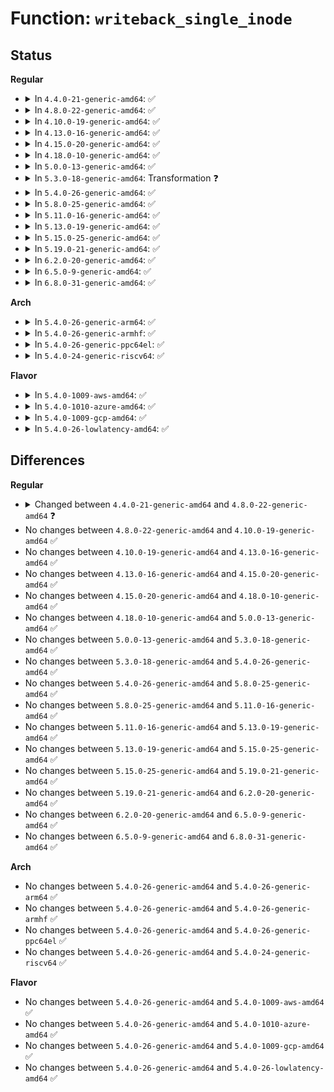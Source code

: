# Function: <code>writeback_single_inode</code>

## Status
<b>Regular</b>
<ul>
<li>
<details>
<summary>In <code>4.4.0-21-generic-amd64</code>: ✅</summary>

```c
int writeback_single_inode(struct inode * inode, struct bdi_writeback * wb, struct writeback_control * wbc)
```

```json
{
  "name": "writeback_single_inode",
  "collision_type": "Unique Static",
  "inline_type": "No",
  "funcs": [
    {
      "addr": 18446744071581188128,
      "name": "writeback_single_inode",
      "external": false,
      "loc": "fs/fs-writeback.c:1343",
      "file": "fs/fs-writeback.c",
      "inline": "seen, unknown",
      "caller_inline": [],
      "caller_func": [
        "fs/fs-writeback.c:write_inode_now",
        "fs/fs-writeback.c:sync_inode"
      ]
    }
  ],
  "symbols": [
    {
      "addr": 18446744071581188128,
      "name": "writeback_single_inode",
      "section": ".text",
      "bind": "STB_LOCAL",
      "size": 405
    }
  ]
}
```
</details>
</li>
<li>
<details>
<summary>In <code>4.8.0-22-generic-amd64</code>: ✅</summary>

```c
int writeback_single_inode(struct inode * inode, struct writeback_control * wbc)
```

```json
{
  "name": "writeback_single_inode",
  "collision_type": "Unique Static",
  "inline_type": "No",
  "funcs": [
    {
      "addr": 18446744071581351744,
      "name": "writeback_single_inode",
      "external": false,
      "loc": "fs/fs-writeback.c:1380",
      "file": "fs/fs-writeback.c",
      "inline": "seen, unknown",
      "caller_inline": [],
      "caller_func": [
        "fs/fs-writeback.c:sync_inode_metadata",
        "fs/fs-writeback.c:write_inode_now"
      ]
    }
  ],
  "symbols": [
    {
      "addr": 18446744071581351744,
      "name": "writeback_single_inode",
      "section": ".text",
      "bind": "STB_LOCAL",
      "size": 400
    }
  ]
}
```
</details>
</li>
<li>
<details>
<summary>In <code>4.10.0-19-generic-amd64</code>: ✅</summary>

```c
int writeback_single_inode(struct inode * inode, struct writeback_control * wbc)
```

```json
{
  "name": "writeback_single_inode",
  "collision_type": "Unique Static",
  "inline_type": "No",
  "funcs": [
    {
      "addr": 18446744071581430656,
      "name": "writeback_single_inode",
      "external": false,
      "loc": "fs/fs-writeback.c:1380",
      "file": "fs/fs-writeback.c",
      "inline": "seen, unknown",
      "caller_inline": [],
      "caller_func": [
        "fs/fs-writeback.c:sync_inode_metadata",
        "fs/fs-writeback.c:write_inode_now"
      ]
    }
  ],
  "symbols": [
    {
      "addr": 18446744071581430656,
      "name": "writeback_single_inode",
      "section": ".text",
      "bind": "STB_LOCAL",
      "size": 400
    }
  ]
}
```
</details>
</li>
<li>
<details>
<summary>In <code>4.13.0-16-generic-amd64</code>: ✅</summary>

```c
int writeback_single_inode(struct inode * inode, struct writeback_control * wbc)
```

```json
{
  "name": "writeback_single_inode",
  "collision_type": "Unique Static",
  "inline_type": "No",
  "funcs": [
    {
      "addr": 18446744071581484896,
      "name": "writeback_single_inode",
      "external": false,
      "loc": "fs/fs-writeback.c:1394",
      "file": "fs/fs-writeback.c",
      "inline": "seen, unknown",
      "caller_inline": [],
      "caller_func": [
        "fs/fs-writeback.c:sync_inode_metadata",
        "fs/fs-writeback.c:write_inode_now"
      ]
    }
  ],
  "symbols": [
    {
      "addr": 18446744071581484896,
      "name": "writeback_single_inode",
      "section": ".text",
      "bind": "STB_LOCAL",
      "size": 329
    }
  ]
}
```
</details>
</li>
<li>
<details>
<summary>In <code>4.15.0-20-generic-amd64</code>: ✅</summary>

```c
int writeback_single_inode(struct inode * inode, struct writeback_control * wbc)
```

```json
{
  "name": "writeback_single_inode",
  "collision_type": "Unique Static",
  "inline_type": "No",
  "funcs": [
    {
      "addr": 18446744071581627072,
      "name": "writeback_single_inode",
      "external": false,
      "loc": "fs/fs-writeback.c:1397",
      "file": "fs/fs-writeback.c",
      "inline": "seen, unknown",
      "caller_inline": [],
      "caller_func": [
        "fs/fs-writeback.c:sync_inode_metadata",
        "fs/fs-writeback.c:write_inode_now"
      ]
    }
  ],
  "symbols": [
    {
      "addr": 18446744071581627072,
      "name": "writeback_single_inode",
      "section": ".text",
      "bind": "STB_LOCAL",
      "size": 298
    }
  ]
}
```
</details>
</li>
<li>
<details>
<summary>In <code>4.18.0-10-generic-amd64</code>: ✅</summary>

```c
int writeback_single_inode(struct inode * inode, struct writeback_control * wbc)
```

```json
{
  "name": "writeback_single_inode",
  "collision_type": "Unique Static",
  "inline_type": "No",
  "funcs": [
    {
      "addr": 18446744071581785728,
      "name": "writeback_single_inode",
      "external": false,
      "loc": "fs/fs-writeback.c:1398",
      "file": "fs/fs-writeback.c",
      "inline": "seen, unknown",
      "caller_inline": [],
      "caller_func": [
        "fs/fs-writeback.c:sync_inode_metadata",
        "fs/fs-writeback.c:write_inode_now"
      ]
    }
  ],
  "symbols": [
    {
      "addr": 18446744071581785728,
      "name": "writeback_single_inode",
      "section": ".text",
      "bind": "STB_LOCAL",
      "size": 298
    }
  ]
}
```
</details>
</li>
<li>
<details>
<summary>In <code>5.0.0-13-generic-amd64</code>: ✅</summary>

```c
int writeback_single_inode(struct inode * inode, struct writeback_control * wbc)
```

```json
{
  "name": "writeback_single_inode",
  "collision_type": "Unique Static",
  "inline_type": "No",
  "funcs": [
    {
      "addr": 18446744071581872528,
      "name": "writeback_single_inode",
      "external": false,
      "loc": "fs/fs-writeback.c:1424",
      "file": "fs/fs-writeback.c",
      "inline": "seen, unknown",
      "caller_inline": [],
      "caller_func": [
        "fs/fs-writeback.c:sync_inode_metadata",
        "fs/fs-writeback.c:write_inode_now"
      ]
    }
  ],
  "symbols": [
    {
      "addr": 18446744071581872528,
      "name": "writeback_single_inode",
      "section": ".text",
      "bind": "STB_LOCAL",
      "size": 288
    }
  ]
}
```
</details>
</li>
<li>
<details>
<summary>In <code>5.3.0-18-generic-amd64</code>: Transformation ❓</summary>

```c
int writeback_single_inode(struct inode * inode, struct writeback_control * wbc)
```

```json
{
  "name": "writeback_single_inode",
  "collision_type": "Unique Static",
  "inline_type": "No",
  "funcs": [
    {
      "addr": 0,
      "name": "writeback_single_inode",
      "external": false,
      "loc": "fs/fs-writeback.c:1439",
      "file": "fs/fs-writeback.c",
      "inline": "seen, unknown",
      "caller_inline": [],
      "caller_func": [
        "fs/fs-writeback.c:sync_inode_metadata",
        "fs/fs-writeback.c:write_inode_now"
      ]
    }
  ],
  "symbols": [
    {
      "addr": 18446744071581994848,
      "name": "writeback_single_inode",
      "section": ".text",
      "bind": "STB_LOCAL",
      "size": 290
    },
    {
      "addr": 18446744071582000222,
      "name": "writeback_single_inode.cold",
      "section": ".text",
      "bind": "STB_LOCAL",
      "size": 81
    }
  ]
}
```
</details>
</li>
<li>
<details>
<summary>In <code>5.4.0-26-generic-amd64</code>: ✅</summary>

```c
int writeback_single_inode(struct inode * inode, struct writeback_control * wbc)
```

```json
{
  "name": "writeback_single_inode",
  "collision_type": "Unique Static",
  "inline_type": "No",
  "funcs": [
    {
      "addr": 18446744071582070336,
      "name": "writeback_single_inode",
      "external": false,
      "loc": "fs/fs-writeback.c:1527",
      "file": "fs/fs-writeback.c",
      "inline": "seen, unknown",
      "caller_inline": [],
      "caller_func": [
        "fs/fs-writeback.c:sync_inode_metadata",
        "fs/fs-writeback.c:write_inode_now"
      ]
    }
  ],
  "symbols": [
    {
      "addr": 18446744071582070336,
      "name": "writeback_single_inode",
      "section": ".text",
      "bind": "STB_LOCAL",
      "size": 297
    }
  ]
}
```
</details>
</li>
<li>
<details>
<summary>In <code>5.8.0-25-generic-amd64</code>: ✅</summary>

```c
int writeback_single_inode(struct inode * inode, struct writeback_control * wbc)
```

```json
{
  "name": "writeback_single_inode",
  "collision_type": "Unique Static",
  "inline_type": "No",
  "funcs": [
    {
      "addr": 18446744071582306016,
      "name": "writeback_single_inode",
      "external": false,
      "loc": "fs/fs-writeback.c:1538",
      "file": "fs/fs-writeback.c",
      "inline": "seen, unknown",
      "caller_inline": [],
      "caller_func": [
        "fs/fs-writeback.c:sync_inode_metadata",
        "fs/fs-writeback.c:write_inode_now"
      ]
    }
  ],
  "symbols": [
    {
      "addr": 18446744071582306016,
      "name": "writeback_single_inode",
      "section": ".text",
      "bind": "STB_LOCAL",
      "size": 322
    }
  ]
}
```
</details>
</li>
<li>
<details>
<summary>In <code>5.11.0-16-generic-amd64</code>: ✅</summary>

```c
int writeback_single_inode(struct inode * inode, struct writeback_control * wbc)
```

```json
{
  "name": "writeback_single_inode",
  "collision_type": "Unique Static",
  "inline_type": "No",
  "funcs": [
    {
      "addr": 18446744071582359008,
      "name": "writeback_single_inode",
      "external": false,
      "loc": "fs/fs-writeback.c:1534",
      "file": "fs/fs-writeback.c",
      "inline": "seen, unknown",
      "caller_inline": [],
      "caller_func": [
        "fs/fs-writeback.c:sync_inode_metadata",
        "fs/fs-writeback.c:write_inode_now"
      ]
    }
  ],
  "symbols": [
    {
      "addr": 18446744071582359008,
      "name": "writeback_single_inode",
      "section": ".text",
      "bind": "STB_LOCAL",
      "size": 322
    }
  ]
}
```
</details>
</li>
<li>
<details>
<summary>In <code>5.13.0-19-generic-amd64</code>: ✅</summary>

```c
int writeback_single_inode(struct inode * inode, struct writeback_control * wbc)
```

```json
{
  "name": "writeback_single_inode",
  "collision_type": "Unique Static",
  "inline_type": "No",
  "funcs": [
    {
      "addr": 18446744071582386768,
      "name": "writeback_single_inode",
      "external": false,
      "loc": "fs/fs-writeback.c:1548",
      "file": "fs/fs-writeback.c",
      "inline": "seen, unknown",
      "caller_inline": [],
      "caller_func": [
        "fs/fs-writeback.c:sync_inode_metadata",
        "fs/fs-writeback.c:write_inode_now"
      ]
    }
  ],
  "symbols": [
    {
      "addr": 18446744071582386768,
      "name": "writeback_single_inode",
      "section": ".text",
      "bind": "STB_LOCAL",
      "size": 322
    }
  ]
}
```
</details>
</li>
<li>
<details>
<summary>In <code>5.15.0-25-generic-amd64</code>: ✅</summary>

```c
int writeback_single_inode(struct inode * inode, struct writeback_control * wbc)
```

```json
{
  "name": "writeback_single_inode",
  "collision_type": "Unique Static",
  "inline_type": "No",
  "funcs": [
    {
      "addr": 18446744071582707904,
      "name": "writeback_single_inode",
      "external": false,
      "loc": "fs/fs-writeback.c:1691",
      "file": "fs/fs-writeback.c",
      "inline": "seen, unknown",
      "caller_inline": [],
      "caller_func": [
        "fs/fs-writeback.c:sync_inode_metadata",
        "fs/fs-writeback.c:write_inode_now"
      ]
    }
  ],
  "symbols": [
    {
      "addr": 18446744071582707904,
      "name": "writeback_single_inode",
      "section": ".text",
      "bind": "STB_LOCAL",
      "size": 322
    }
  ]
}
```
</details>
</li>
<li>
<details>
<summary>In <code>5.19.0-21-generic-amd64</code>: ✅</summary>

```c
int writeback_single_inode(struct inode * inode, struct writeback_control * wbc)
```

```json
{
  "name": "writeback_single_inode",
  "collision_type": "Unique Static",
  "inline_type": "No",
  "funcs": [
    {
      "addr": 18446744071583251344,
      "name": "writeback_single_inode",
      "external": false,
      "loc": "fs/fs-writeback.c:1670",
      "file": "fs/fs-writeback.c",
      "inline": "seen, unknown",
      "caller_inline": [],
      "caller_func": [
        "fs/fs-writeback.c:sync_inode_metadata",
        "fs/fs-writeback.c:write_inode_now"
      ]
    }
  ],
  "symbols": [
    {
      "addr": 18446744071583251344,
      "name": "writeback_single_inode",
      "section": ".text",
      "bind": "STB_LOCAL",
      "size": 353
    }
  ]
}
```
</details>
</li>
<li>
<details>
<summary>In <code>6.2.0-20-generic-amd64</code>: ✅</summary>

```c
int writeback_single_inode(struct inode * inode, struct writeback_control * wbc)
```

```json
{
  "name": "writeback_single_inode",
  "collision_type": "Unique Static",
  "inline_type": "No",
  "funcs": [
    {
      "addr": 18446744071583832816,
      "name": "writeback_single_inode",
      "external": false,
      "loc": "fs/fs-writeback.c:1681",
      "file": "fs/fs-writeback.c",
      "inline": "seen, unknown",
      "caller_inline": [],
      "caller_func": [
        "fs/fs-writeback.c:sync_inode_metadata",
        "fs/fs-writeback.c:write_inode_now"
      ]
    }
  ],
  "symbols": [
    {
      "addr": 18446744071583832816,
      "name": "writeback_single_inode",
      "section": ".text",
      "bind": "STB_LOCAL",
      "size": 391
    }
  ]
}
```
</details>
</li>
<li>
<details>
<summary>In <code>6.5.0-9-generic-amd64</code>: ✅</summary>

```c
int writeback_single_inode(struct inode * inode, struct writeback_control * wbc)
```

```json
{
  "name": "writeback_single_inode",
  "collision_type": "Unique Static",
  "inline_type": "No",
  "funcs": [
    {
      "addr": 18446744071584050816,
      "name": "writeback_single_inode",
      "external": false,
      "loc": "fs/fs-writeback.c:1686",
      "file": "fs/fs-writeback.c",
      "inline": "seen, unknown",
      "caller_inline": [],
      "caller_func": [
        "fs/fs-writeback.c:sync_inode_metadata",
        "fs/fs-writeback.c:write_inode_now"
      ]
    }
  ],
  "symbols": [
    {
      "addr": 18446744071584050816,
      "name": "writeback_single_inode",
      "section": ".text",
      "bind": "STB_LOCAL",
      "size": 391
    }
  ]
}
```
</details>
</li>
<li>
<details>
<summary>In <code>6.8.0-31-generic-amd64</code>: ✅</summary>

```c
int writeback_single_inode(struct inode * inode, struct writeback_control * wbc)
```

```json
{
  "name": "writeback_single_inode",
  "collision_type": "Unique Static",
  "inline_type": "No",
  "funcs": [
    {
      "addr": 18446744071584265664,
      "name": "writeback_single_inode",
      "external": false,
      "loc": "fs/fs-writeback.c:1708",
      "file": "fs/fs-writeback.c",
      "inline": "seen, unknown",
      "caller_inline": [],
      "caller_func": [
        "fs/fs-writeback.c:sync_inode_metadata",
        "fs/fs-writeback.c:write_inode_now"
      ]
    }
  ],
  "symbols": [
    {
      "addr": 18446744071584265664,
      "name": "writeback_single_inode",
      "section": ".text",
      "bind": "STB_LOCAL",
      "size": 391
    }
  ]
}
```
</details>
</li>
</ul>
<b>Arch</b>
<ul>
<li>
<details>
<summary>In <code>5.4.0-26-generic-arm64</code>: ✅</summary>

```c
int writeback_single_inode(struct inode * inode, struct writeback_control * wbc)
```

```json
{
  "name": "writeback_single_inode",
  "collision_type": "Unique Static",
  "inline_type": "No",
  "funcs": [
    {
      "addr": 18446603336493600712,
      "name": "writeback_single_inode",
      "external": false,
      "loc": "fs/fs-writeback.c:1527",
      "file": "fs/fs-writeback.c",
      "inline": "seen, unknown",
      "caller_inline": [],
      "caller_func": [
        "fs/fs-writeback.c:sync_inode_metadata",
        "fs/fs-writeback.c:write_inode_now"
      ]
    }
  ],
  "symbols": [
    {
      "addr": 18446603336493600712,
      "name": "writeback_single_inode",
      "section": ".text",
      "bind": "STB_LOCAL",
      "size": 608
    }
  ]
}
```
</details>
</li>
<li>
<details>
<summary>In <code>5.4.0-26-generic-armhf</code>: ✅</summary>

```c
int writeback_single_inode(struct inode * inode, struct writeback_control * wbc)
```

```json
{
  "name": "writeback_single_inode",
  "collision_type": "Unique Static",
  "inline_type": "No",
  "funcs": [
    {
      "addr": 3227148900,
      "name": "writeback_single_inode",
      "external": false,
      "loc": "fs/fs-writeback.c:1527",
      "file": "fs/fs-writeback.c",
      "inline": "seen, unknown",
      "caller_inline": [],
      "caller_func": [
        "fs/fs-writeback.c:sync_inode_metadata",
        "fs/fs-writeback.c:write_inode_now"
      ]
    }
  ],
  "symbols": [
    {
      "addr": 3227148900,
      "name": "writeback_single_inode",
      "section": ".text",
      "bind": "STB_LOCAL",
      "size": 452
    }
  ]
}
```
</details>
</li>
<li>
<details>
<summary>In <code>5.4.0-26-generic-ppc64el</code>: ✅</summary>

```c
int writeback_single_inode(struct inode * inode, struct writeback_control * wbc)
```

```json
{
  "name": "writeback_single_inode",
  "collision_type": "Unique Static",
  "inline_type": "No",
  "funcs": [
    {
      "addr": 13835058055287190496,
      "name": "writeback_single_inode",
      "external": false,
      "loc": "fs/fs-writeback.c:1527",
      "file": "fs/fs-writeback.c",
      "inline": "seen, unknown",
      "caller_inline": [],
      "caller_func": [
        "fs/fs-writeback.c:sync_inode_metadata",
        "fs/fs-writeback.c:write_inode_now"
      ]
    }
  ],
  "symbols": [
    {
      "addr": 13835058055287190496,
      "name": "writeback_single_inode",
      "section": ".text",
      "bind": "STB_LOCAL",
      "size": 576
    }
  ]
}
```
</details>
</li>
<li>
<details>
<summary>In <code>5.4.0-24-generic-riscv64</code>: ✅</summary>

```c
int writeback_single_inode(struct inode * inode, struct writeback_control * wbc)
```

```json
{
  "name": "writeback_single_inode",
  "collision_type": "Unique Static",
  "inline_type": "No",
  "funcs": [
    {
      "addr": 18446743936273249720,
      "name": "writeback_single_inode",
      "external": false,
      "loc": "fs/fs-writeback.c:1527",
      "file": "fs/fs-writeback.c",
      "inline": "seen, unknown",
      "caller_inline": [],
      "caller_func": [
        "fs/fs-writeback.c:sync_inode_metadata",
        "fs/fs-writeback.c:write_inode_now"
      ]
    }
  ],
  "symbols": [
    {
      "addr": 18446743936273249720,
      "name": "writeback_single_inode",
      "section": ".text",
      "bind": "STB_LOCAL",
      "size": 468
    }
  ]
}
```
</details>
</li>
</ul>
<b>Flavor</b>
<ul>
<li>
<details>
<summary>In <code>5.4.0-1009-aws-amd64</code>: ✅</summary>

```c
int writeback_single_inode(struct inode * inode, struct writeback_control * wbc)
```

```json
{
  "name": "writeback_single_inode",
  "collision_type": "Unique Static",
  "inline_type": "No",
  "funcs": [
    {
      "addr": 18446744071582039072,
      "name": "writeback_single_inode",
      "external": false,
      "loc": "fs/fs-writeback.c:1527",
      "file": "fs/fs-writeback.c",
      "inline": "seen, unknown",
      "caller_inline": [],
      "caller_func": [
        "fs/fs-writeback.c:sync_inode_metadata",
        "fs/fs-writeback.c:write_inode_now"
      ]
    }
  ],
  "symbols": [
    {
      "addr": 18446744071582039072,
      "name": "writeback_single_inode",
      "section": ".text",
      "bind": "STB_LOCAL",
      "size": 297
    }
  ]
}
```
</details>
</li>
<li>
<details>
<summary>In <code>5.4.0-1010-azure-amd64</code>: ✅</summary>

```c
int writeback_single_inode(struct inode * inode, struct writeback_control * wbc)
```

```json
{
  "name": "writeback_single_inode",
  "collision_type": "Unique Static",
  "inline_type": "No",
  "funcs": [
    {
      "addr": 18446744071581976640,
      "name": "writeback_single_inode",
      "external": false,
      "loc": "fs/fs-writeback.c:1527",
      "file": "fs/fs-writeback.c",
      "inline": "seen, unknown",
      "caller_inline": [],
      "caller_func": [
        "fs/fs-writeback.c:sync_inode_metadata",
        "fs/fs-writeback.c:write_inode_now"
      ]
    }
  ],
  "symbols": [
    {
      "addr": 18446744071581976640,
      "name": "writeback_single_inode",
      "section": ".text",
      "bind": "STB_LOCAL",
      "size": 297
    }
  ]
}
```
</details>
</li>
<li>
<details>
<summary>In <code>5.4.0-1009-gcp-amd64</code>: ✅</summary>

```c
int writeback_single_inode(struct inode * inode, struct writeback_control * wbc)
```

```json
{
  "name": "writeback_single_inode",
  "collision_type": "Unique Static",
  "inline_type": "No",
  "funcs": [
    {
      "addr": 18446744071582030352,
      "name": "writeback_single_inode",
      "external": false,
      "loc": "fs/fs-writeback.c:1527",
      "file": "fs/fs-writeback.c",
      "inline": "seen, unknown",
      "caller_inline": [],
      "caller_func": [
        "fs/fs-writeback.c:sync_inode_metadata",
        "fs/fs-writeback.c:write_inode_now"
      ]
    }
  ],
  "symbols": [
    {
      "addr": 18446744071582030352,
      "name": "writeback_single_inode",
      "section": ".text",
      "bind": "STB_LOCAL",
      "size": 297
    }
  ]
}
```
</details>
</li>
<li>
<details>
<summary>In <code>5.4.0-26-lowlatency-amd64</code>: ✅</summary>

```c
int writeback_single_inode(struct inode * inode, struct writeback_control * wbc)
```

```json
{
  "name": "writeback_single_inode",
  "collision_type": "Unique Static",
  "inline_type": "No",
  "funcs": [
    {
      "addr": 18446744071582104112,
      "name": "writeback_single_inode",
      "external": false,
      "loc": "fs/fs-writeback.c:1527",
      "file": "fs/fs-writeback.c",
      "inline": "seen, unknown",
      "caller_inline": [],
      "caller_func": [
        "fs/fs-writeback.c:sync_inode_metadata",
        "fs/fs-writeback.c:write_inode_now"
      ]
    }
  ],
  "symbols": [
    {
      "addr": 18446744071582104112,
      "name": "writeback_single_inode",
      "section": ".text",
      "bind": "STB_LOCAL",
      "size": 293
    }
  ]
}
```
</details>
</li>
</ul>

## Differences
<b>Regular</b>
<ul>
<li>
<details>
<summary>Changed between <code>4.4.0-21-generic-amd64</code> and <code>4.8.0-22-generic-amd64</code> ❓</summary>
<ul>
<li>
<b>Param removed. </b>
<code>struct bdi_writeback * wb</code>
</li>
<li>
<b>Param reordered. </b>
<code>inode, wb, wbc</code> ➡️ <code>inode, wbc</code>
</li>
</ul>
</details>
</li>
<li>
No changes between <code>4.8.0-22-generic-amd64</code> and <code>4.10.0-19-generic-amd64</code> ✅
</li>
<li>
No changes between <code>4.10.0-19-generic-amd64</code> and <code>4.13.0-16-generic-amd64</code> ✅
</li>
<li>
No changes between <code>4.13.0-16-generic-amd64</code> and <code>4.15.0-20-generic-amd64</code> ✅
</li>
<li>
No changes between <code>4.15.0-20-generic-amd64</code> and <code>4.18.0-10-generic-amd64</code> ✅
</li>
<li>
No changes between <code>4.18.0-10-generic-amd64</code> and <code>5.0.0-13-generic-amd64</code> ✅
</li>
<li>
No changes between <code>5.0.0-13-generic-amd64</code> and <code>5.3.0-18-generic-amd64</code> ✅
</li>
<li>
No changes between <code>5.3.0-18-generic-amd64</code> and <code>5.4.0-26-generic-amd64</code> ✅
</li>
<li>
No changes between <code>5.4.0-26-generic-amd64</code> and <code>5.8.0-25-generic-amd64</code> ✅
</li>
<li>
No changes between <code>5.8.0-25-generic-amd64</code> and <code>5.11.0-16-generic-amd64</code> ✅
</li>
<li>
No changes between <code>5.11.0-16-generic-amd64</code> and <code>5.13.0-19-generic-amd64</code> ✅
</li>
<li>
No changes between <code>5.13.0-19-generic-amd64</code> and <code>5.15.0-25-generic-amd64</code> ✅
</li>
<li>
No changes between <code>5.15.0-25-generic-amd64</code> and <code>5.19.0-21-generic-amd64</code> ✅
</li>
<li>
No changes between <code>5.19.0-21-generic-amd64</code> and <code>6.2.0-20-generic-amd64</code> ✅
</li>
<li>
No changes between <code>6.2.0-20-generic-amd64</code> and <code>6.5.0-9-generic-amd64</code> ✅
</li>
<li>
No changes between <code>6.5.0-9-generic-amd64</code> and <code>6.8.0-31-generic-amd64</code> ✅
</li>
</ul>
<b>Arch</b>
<ul>
<li>
No changes between <code>5.4.0-26-generic-amd64</code> and <code>5.4.0-26-generic-arm64</code> ✅
</li>
<li>
No changes between <code>5.4.0-26-generic-amd64</code> and <code>5.4.0-26-generic-armhf</code> ✅
</li>
<li>
No changes between <code>5.4.0-26-generic-amd64</code> and <code>5.4.0-26-generic-ppc64el</code> ✅
</li>
<li>
No changes between <code>5.4.0-26-generic-amd64</code> and <code>5.4.0-24-generic-riscv64</code> ✅
</li>
</ul>
<b>Flavor</b>
<ul>
<li>
No changes between <code>5.4.0-26-generic-amd64</code> and <code>5.4.0-1009-aws-amd64</code> ✅
</li>
<li>
No changes between <code>5.4.0-26-generic-amd64</code> and <code>5.4.0-1010-azure-amd64</code> ✅
</li>
<li>
No changes between <code>5.4.0-26-generic-amd64</code> and <code>5.4.0-1009-gcp-amd64</code> ✅
</li>
<li>
No changes between <code>5.4.0-26-generic-amd64</code> and <code>5.4.0-26-lowlatency-amd64</code> ✅
</li>
</ul>
